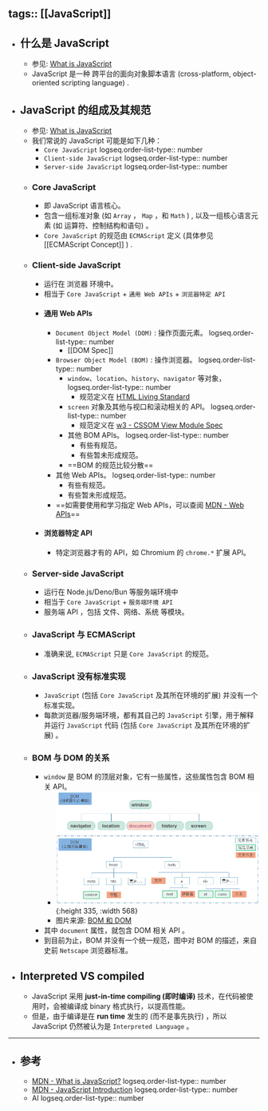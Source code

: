 tags:: [[JavaScript]]
---

- ## 什么是 JavaScript
	- 参见: [What is JavaScript](https://developer.mozilla.org/en-US/docs/Web/JavaScript/Guide/Introduction#what_is_javascript)
	- JavaScript 是一种 跨平台的面向对象脚本语言 (cross-platform, object-oriented scripting language) .
- ## JavaScript 的组成及其规范
	- 参见: [What is JavaScript](https://developer.mozilla.org/en-US/docs/Web/JavaScript/Guide/Introduction#what_is_javascript)
	- 我们常说的 JavaScript 可能是如下几种：
		- `Core JavaScript`
		  logseq.order-list-type:: number
		- `Client-side JavaScript`
		  logseq.order-list-type:: number
		- `Server-side JavaScript`
		  logseq.order-list-type:: number
	- ### Core JavaScript
		- 即 JavaScript 语言核心。
		- 包含一组标准对象 (如 `Array` ， `Map` ，和 `Math` ) , 以及一组核心语言元素 (如 运算符、控制结构和语句) 。
		- `Core JavaScript` 的规范由 `ECMAScript` 定义  (具体参见 [[ECMAScript Concept]] ) .
	- ### Client-side JavaScript
		- 运行在 浏览器 环境中。
		- 相当于 `Core JavaScript` + `通用 Web APIs` + `浏览器特定 API`
		- #### 通用 Web APIs
			- `Document Object Model (DOM)` : 操作页面元素。 
			  logseq.order-list-type:: number
				- [[DOM Spec]]
			- `Browser Object Model (BOM)` : 操作浏览器。 
			  logseq.order-list-type:: number
				- `window`、`location`、`history`、`navigator` 等对象，
				  logseq.order-list-type:: number
					- 规范定义在 [HTML Living Standard ](https://html.spec.whatwg.org/)
				- `screen` 对象及其他与视口和滚动相关的 API。
				  logseq.order-list-type:: number
					- 规范定义在 [w3 - CSSOM View Module Spec](https://www.w3.org/TR/cssom-view-1/#the-screen-interface)
				- 其他 BOM APIs。
				  logseq.order-list-type:: number
					- 有些有规范。
					- 有些暂未形成规范。
				- ==BOM 的规范比较分散==
			- 其他 Web APIs。
			  logseq.order-list-type:: number
				- 有些有规范。
				- 有些暂未形成规范。
			- ==如需要使用和学习指定 Web APIs，可以查阅 [MDN - Web APIs](https://developer.mozilla.org/en-US/docs/Web/API)==
		- #### 浏览器特定 API
			- 特定浏览器才有的 API，如 Chromium 的 `chrome.*` 扩展 API。
	- ### Server-side JavaScript
		- 运行在 Node.js/Deno/Bun 等服务端环境中
		- 相当于 `Core JavaScript` + `服务端环境 API`
		- 服务端 API ，包括 文件、网络、系统 等模块。
	- ### JavaScript 与 ECMAScript
		- 准确来说, `ECMAScript` 只是 `Core JavaScript` 的规范。
	- ### JavaScript 没有标准实现
		- `JavaScript` (包括 `Core JavaScript` 及其所在环境的扩展) 并没有一个标准实现。
		- 每款浏览器/服务端环境，都有其自己的 `JavaScript` 引擎，用于解释并运行 `JavaScript` 代码 (包括 `Core JavaScript` 及其所在环境的扩展) 。
	- ### BOM 与 DOM 的关系
		- `window` 是 BOM 的顶层对象，它有一些属性，这些属性包含 BOM 相关 API。
			- ![image.png](../assets/image_1739043174667_0.png){:height 335, :width 568}
			- 图片来源: [BOM 和 DOM](https://heptaluan.github.io/2017/11/17/JavaScript/16/)
		- 其中 `document` 属性，就包含 DOM 相关 API 。
		- 到目前为止，BOM 并没有一个统一规范，图中对 BOM 的描述，来自史前 `Netscape` 浏览器标准。
- ## Interpreted VS compiled
	- JavaScript 采用 **just-in-time compiling (即时编译)** 技术，在代码被使用时，会被编译成 binary 格式执行，以提高性能。
	- 但是，由于编译是在 **run time** 发生的 (而不是事先执行) ，所以 JavaScript 仍然被认为是 `Interpreted Language` 。
- ---
- ## 参考
	- [MDN - What is JavaScript?](https://developer.mozilla.org/en-US/docs/Learn/JavaScript/First_steps/What_is_JavaScript)
	  logseq.order-list-type:: number
	- [MDN - JavaScript Introduction](https://developer.mozilla.org/en-US/docs/Web/JavaScript/Guide/Introduction)
	  logseq.order-list-type:: number
	- AI
	  logseq.order-list-type:: number
